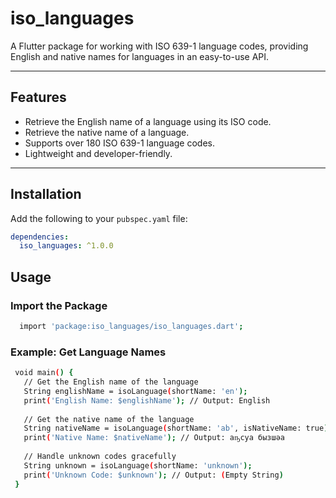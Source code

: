 # iso_languages

A Flutter package for working with ISO 639-1 language codes, providing English and native names for
languages in an easy-to-use API.

---

## Features

- Retrieve the English name of a language using its ISO code.
- Retrieve the native name of a language.
- Supports over 180 ISO 639-1 language codes.
- Lightweight and developer-friendly.

---

## Installation

Add the following to your `pubspec.yaml` file:

```yaml
dependencies:
  iso_languages: ^1.0.0
```

## Usage

### Import the Package

  ```bash
    import 'package:iso_languages/iso_languages.dart';
   ```

### Example: Get Language Names

   ```bash
    void main() {
      // Get the English name of the language
      String englishName = isoLanguage(shortName: 'en');
      print('English Name: $englishName'); // Output: English
    
      // Get the native name of the language
      String nativeName = isoLanguage(shortName: 'ab', isNativeName: true);
      print('Native Name: $nativeName'); // Output: аҧсуа бызшәа
    
      // Handle unknown codes gracefully
      String unknown = isoLanguage(shortName: 'unknown');
      print('Unknown Code: $unknown'); // Output: (Empty String)
    }
   ```

